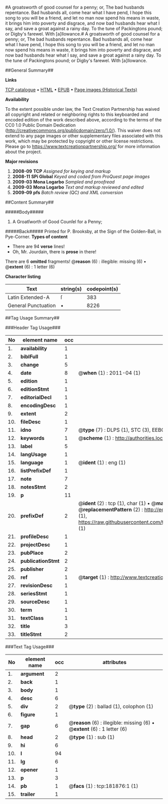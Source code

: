 #A groatsworth of good counsel for a penny; or, The bad husbands repentance. Bad husbands all, come hear what I have pend, I hope this song to you will be a friend, and let no man now spend his means in waste, it brings him into poverty and disgrace, and now bad husbands hear what I say, and save a groat against a rainy day. To the tune of Packingtons pound; or Digby's farewel. With [a]llowance.#
A groatsworth of good counsel for a penny; or, The bad husbands repentance. Bad husbands all, come hear what I have pend, I hope this song to you will be a friend, and let no man now spend his means in waste, it brings him into poverty and disgrace, and now bad husbands hear what I say, and save a groat against a rainy day. To the tune of Packingtons pound; or Digby's farewel. With [a]llowance.

##General Summary##

**Links**

[TCP catalogue](http://www.ota.ox.ac.uk/tcp/)  • 
[HTML](http://tei.it.ox.ac.uk/tcp/Texts-HTML/free/B03/B03535.html)  • 
[EPUB](http://tei.it.ox.ac.uk/tcp/Texts-EPUB/free/B03/B03535.epub) • 
[Page images (Historical Texts)](https://historicaltexts.jisc.ac.uk/eebo-99887165e)

**Availability**

To the extent possible under law, the Text Creation Partnership has waived all copyright and related or neighboring rights to this keyboarded and encoded edition of the work described above, according to the terms of the CC0 1.0 Public Domain Dedication (http://creativecommons.org/publicdomain/zero/1.0/). This waiver does not extend to any page images or other supplementary files associated with this work, which may be protected by copyright or other license restrictions. Please go to https://www.textcreationpartnership.org/ for more information about the project.

**Major revisions**

1. __2008-09__ __TCP__ *Assigned for keying and markup*
1. __2008-11__ __SPi Global__ *Keyed and coded from ProQuest page images*
1. __2009-03__ __Mona Logarbo__ *Sampled and proofread*
1. __2009-03__ __Mona Logarbo__ *Text and markup reviewed and edited*
1. __2009-09__ __pfs__ *Batch review (QC) and XML conversion*

##Content Summary##

#####Body#####

1. A Groatſworth of Good Counſel for a Penny;

#####Back#####
Printed for P. Brooksby, at the Sign of the Golden-Ball, in Pye-Corner.
**Types of content**

  * There are 94 **verse** lines!
  * Oh, Mr. Jourdain, there is **prose** in there!

There are 6 **omitted** fragments! 
 @__reason__ (6) : illegible: missing (6)  •  @__extent__ (6) : 1 letter (6)

**Character listing**


|Text|string(s)|codepoint(s)|
|---|---|---|
|Latin Extended-A|ſ|383|
|General Punctuation|•|8226|

##Tag Usage Summary##

###Header Tag Usage###

|No|element name|occ|attributes|
|---|---|---|---|
|1.|__availability__|1||
|2.|__biblFull__|1||
|3.|__change__|5||
|4.|__date__|8| @__when__ (1) : 2011-04 (1)|
|5.|__edition__|1||
|6.|__editionStmt__|1||
|7.|__editorialDecl__|1||
|8.|__encodingDesc__|1||
|9.|__extent__|2||
|10.|__fileDesc__|1||
|11.|__idno__|7| @__type__ (7) : DLPS (1), STC (3), EEBO-CITATION (1), PROQUEST (1), VID (1)|
|12.|__keywords__|1| @__scheme__ (1) : http://authorities.loc.gov/ (1)|
|13.|__label__|5||
|14.|__langUsage__|1||
|15.|__language__|1| @__ident__ (1) : eng (1)|
|16.|__listPrefixDef__|1||
|17.|__note__|7||
|18.|__notesStmt__|2||
|19.|__p__|11||
|20.|__prefixDef__|2| @__ident__ (2) : tcp (1), char (1)  •  @__matchPattern__ (2) : ([0-9\-]+):([0-9IVX]+) (1), (.+) (1)  •  @__replacementPattern__ (2) : http://eebo.chadwyck.com/downloadtiff?vid=$1&page=$2 (1), https://raw.githubusercontent.com/textcreationpartnership/Texts/master/tcpchars.xml#$1 (1)|
|21.|__profileDesc__|1||
|22.|__projectDesc__|1||
|23.|__pubPlace__|2||
|24.|__publicationStmt__|2||
|25.|__publisher__|2||
|26.|__ref__|1| @__target__ (1) : http://www.textcreationpartnership.org/docs/. (1)|
|27.|__revisionDesc__|1||
|28.|__seriesStmt__|1||
|29.|__sourceDesc__|1||
|30.|__term__|1||
|31.|__textClass__|1||
|32.|__title__|3||
|33.|__titleStmt__|2||


###Text Tag Usage###

|No|element name|occ|attributes|
|---|---|---|---|
|1.|__argument__|2||
|2.|__back__|1||
|3.|__body__|1||
|4.|__desc__|6||
|5.|__div__|2| @__type__ (2) : ballad (1), colophon (1)|
|6.|__figure__|1||
|7.|__gap__|6| @__reason__ (6) : illegible: missing (6)  •  @__extent__ (6) : 1 letter (6)|
|8.|__head__|2| @__type__ (1) : sub (1)|
|9.|__hi__|6||
|10.|__l__|94||
|11.|__lg__|6||
|12.|__opener__|1||
|13.|__p__|3||
|14.|__pb__|1| @__facs__ (1) : tcp:181876:1 (1)|
|15.|__trailer__|1||
